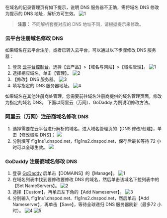 在域名的记录管理页有如下提示，说明 DNS 服务器不正确，需将域名 DNS 修改为提示的 DNS 地址，解析方可生效。
![1](http://imgcache.tcecqpoc.fsphere.cn/image/mc.qcloudimg.com/static/img/461b3011772da9f667c9e54dd45ef660/image.png)
>**注意：**
>不同解析套餐对应的 DNS 地址不同，请根据提示来修改。

### 云平台注册域名修改 DNS
如果域名在云平台注册，或者已转入云平台，可以通过以下步骤修改 DNS 服务器：
1. 登录 [云平台控制台](http://console.tce.fsphere.cn/)，选择【云产品】>【域名与网站】>【域名管理】。
![1](http://imgcache.tcecqpoc.fsphere.cn/image/mc.qcloudimg.com/static/img/c2f4a6cb3572143b1fbaffb23bc58510/image.png)
2. 选择相应域名，单击【管理】。
![2](http://imgcache.tcecqpoc.fsphere.cn/image/mc.qcloudimg.com/static/img/1dbc9f9c19eb5543fcde41577e817ff0/image.png)
3. 【修改】DNS 服务器。
![3](http://imgcache.tcecqpoc.fsphere.cn/image/mc.qcloudimg.com/static/img/f4178f07026b20d51e6cf7ae7a41c07c/image.png)
4. 填写指定的 DNS 服务器地址。
![4](http://imgcache.tcecqpoc.fsphere.cn/image/mc.qcloudimg.com/static/img/0b866d917b994eb84eab2a58b6cd16e3/5.png)

如果域名在其他注册商处管理，您需要前往域名注册商提供的域名管理页面，修改为指定的域名 DNS。
下面以阿里云（万网）、GoDaddy 为例说明修改方法。

### 阿里云（万网）注册商域名修改 DNS
1. 选择需要在云平台进行解析的域名，进入域名管理页的【DNS 修改/创建】，单击【修改域名 DNS】；
![](http://imgcache.tcecqpoc.fsphere.cn/image/mccdn.qcloud.com/static/img/2ade9bc496f296f14186df348835ed8e/image.png)
2. 分别填写 f1g1ns1.dnspod.net，f1g1ns2.dnspod.net，保存后最长等待 72 小时可以全球生效。
![](http://imgcache.tcecqpoc.fsphere.cn/image/mccdn.qcloud.com/static/img/bca1fc5a448568567c3498b3d2c0da4d/image.png)

### GoDaddy 注册商域名修改 DNS
1. 登录 [GoDaddy](http://www.godaddy.com) 后单击【DOMAINS】的【Manage】。
![1](http://imgcache.tcecqpoc.fsphere.cn/image/mccdn.qcloud.com/static/img/857a65f25a4c950dab04f36c6773bf20/GD-1.png)
2. 在域名列表中找到要修改要修改 DNS 的域名，然后单击该域名下拉列表中的 【Set NameServers】。
![2](http://imgcache.tcecqpoc.fsphere.cn/image/mccdn.qcloud.com/static/img/d692fab785a928ebbfc183637bdd9c31/GD-2.png)
3. 选择【Custom】，再单击左下角的【Add Nameserver】。
![3](http://imgcache.tcecqpoc.fsphere.cn/image/mccdn.qcloud.com/static/img/2b5194f50b656d4d75666d2357f784b6/GD-3.png)
4. 分别输入 f1g1ns1.dnspod.net、f1g1ns2.dnspod.net，然后单击【Add Nameserver】，再单击【Save】，等待全球递归 DNS 服务器刷新（最多72 小时）。
![4](http://imgcache.tcecqpoc.fsphere.cn/image/mccdn.qcloud.com/static/img/bed919b5d4fe0b33b6bc9f537dce1a8d/GD-4.png)
![5](http://imgcache.tcecqpoc.fsphere.cn/image/mccdn.qcloud.com/static/img/8c4f15a5fa913037a06f752ac62ac22b/GD-5.png)

